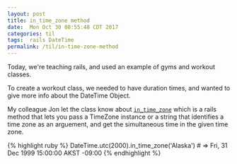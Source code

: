 ```yaml
---
layout: post
title: in_time_zone method
date:  Mon Oct 30 08:55:48 CDT 2017
categories: til
tags:  rails DateTime
permalink: /til/in-time-zone-method
---
```

Today, we're teaching rails, and used an example of gyms and workout classes.

To create a workout class, we needed to have duration times, and wanted to give more info about the DateTime Object.

My colleague Jon let the class know about [`in_time_zone`](https://apidock.com/rails/DateAndTime/Zones/in_time_zone) which is a rails method that lets you pass a TimeZone instance or a string that identifies a time zone as an arguement, and get the simultaneous time in the given time zone.

{% highlight ruby %}
DateTime.utc(2000).in_time_zone('Alaska') # => Fri, 31 Dec 1999 15:00:00 AKST -09:00
{% endhighlight %}